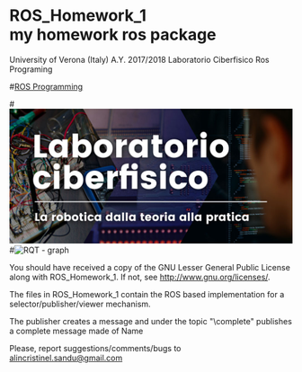 # ROS_Homework_1 <br>my homework ros package


University of Verona (Italy)
A.Y. 2017/2018
Laboratorio Ciberfisico
Ros Programing

#[ROS Programming](https://github.com/CristianSandu/ROS_Homework_1.git)<br>

#![laboratorio ciberfisico](images/cyberphysical-lab.jpg)
#![RQT - graph](images/rqt_graph.jpg)


You should have received a copy of the GNU Lesser General Public License
along with ROS_Homework_1.  If not, see <http://www.gnu.org/licenses/>.

The files in ROS_Homework_1 contain the ROS based implementation for
a selector/publisher/viewer mechanism.

The publisher creates a message and under the topic "\complete"
publishes a complete message made of Name

 
Please, report suggestions/comments/bugs to<br>
alincristinel.sandu@gmail.com
